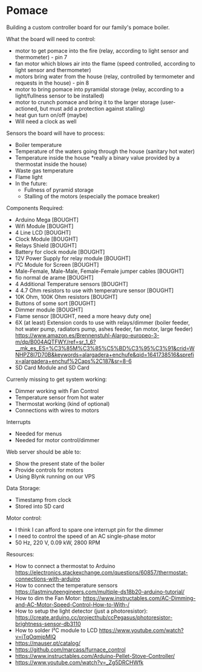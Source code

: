 # Pomace

Building a custom controller board for our family's pomace boiler. 

What the board will need to control:
 - motor to get pomace into the fire (relay, according to light sensor and thermometer) - pin 7
 - fan motor which blows air into the flame (speed controlled, according to light sensor and thermometer)
 - motors bring water from the house (relay, controlled by termometer and requests in the house) - pin 8
 - motor to bring pomace into pyramidal storage (relay, according to a light/fullness sensor to be installed)
 - motor to crunch pomace and bring it to the larger storage (user-actioned, but must add a protection against stalling)
 - heat gun turn on/off (maybe)
 - Will need a clock as well

Sensors the board will have to process:
 - Boiler temperature
 - Temperature of the waters going through the house (sanitary hot water)
 - Temperature inside the house *really a binary value provided by a thermostat inside the house)
 - Waste gas temperature
 - Flame light
 - In the future:
    - Fullness of pyramid storage 
    - Stalling of the motors (especially the pomace breaker)

Components Required:
 - Arduino Mega [BOUGHT]
 - Wifi Module [BOUGHT]
 - 4 Line LCD [BOUGHT]
 - Clock Module [BOUGHT]
 - Relays Shield [BOUGHT]
 - Battery for clock module [BOUGHT]
 - 12V Power Supply for relay module [BOUGHT]
 - I²C Module for Screen [BOUGHT]
 - Male-Female, Male-Male, Female-Female jumper cables [BOUGHT]
 - fio normal de arame [BOUGHT]
 - 4 Additional Temperature sensors [BOUGHT]
 - 4 4.7 Ohm resistors to use with temperatrure sensor [BOUGHT]
 - 10K Ohm, 100K Ohm resistors [BOUGHT]
 - Buttons of some sort [BOUGHT]
 - Dimmer module [BOUGHT]
 - Flame sensor  [BOUGHT, need a more heavy duty one]
 - 6X (at least) Extension cords to use with relays/dimmer (boiler feeder, hot water pump, radiators pump, ashes feeder, fan motor, large feeder) https://www.amazon.es/Brennenstuhl-Alargo-europeo-3-m/dp/B004AQTFWY/ref=sr_1_6?__mk_es_ES=%C3%85M%C3%85%C5%BD%C3%95%C3%91&crid=WNHPZ8I7D70B&keywords=alargadera+enchufe&qid=1641738516&sprefix=alargadera+enchuf%2Caps%2C187&sr=8-6
 - SD Card Module and SD Card

 Currenly missing to get system working:
  - Dimmer working with Fan Control
  - Temperature sensor from hot water
  - Thermostat working (kind of optional)
  - Connections with wires to motors

Interrupts
 - Needed for menus
 - Needed for motor control/dimmer

Web server should be able to:
 - Show the present state of the boiler
 - Provide controls for motors
 - Using Blynk running on our VPS

Data Storage:
 - Timestamp from clock
 - Stored into SD card

 Motor control:
 - I think I can afford to spare one interrupt pin for the dimmer
 - I need to control the speed of an AC single-phase motor
 - 50 Hz, 220 V, 0.09 kW, 2800 RPM


Resources:
 - How to connect a thermostat to Arduino https://electronics.stackexchange.com/questions/60857/thermostat-connections-with-arduino
 - How to connect the temperature sensors https://lastminuteengineers.com/multiple-ds18b20-arduino-tutorial/
 - How to dim the Fan Motor: https://www.instructables.com/AC-Dimming-and-AC-Motor-Speed-Control-How-to-With-/
 - How to setup the light detector (just a photoresistor): https://create.arduino.cc/projecthub/ccPegasus/photoresistor-brightness-sensor-db3110
 - How to solder I²C module to LCD https://www.youtube.com/watch?v=jTqOqmjpMIQ
 - https://mauser.pt/catalog/
 - https://github.com/marcass/furnace_control
 - https://www.instructables.com/Arduino-Pellet-Stove-Controller/
 - https://www.youtube.com/watch?v=_Zg5DRCHWfk

